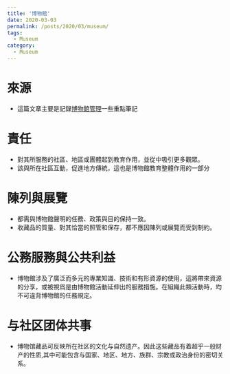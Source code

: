 ```yaml
---
title: '博物館'
date: 2020-03-03
permalink: /posts/2020/03/museum/
tags:
  - Museum
category:
  - Museum
---
```

# 來源
- 這篇文章主要是記錄[博物館管理](https://unesdoc.unesco.org/ark:/48223/pf0000141067_chi)一些重點筆記

# 責任
- 對其所服務的社區、地區或團體起到教育作用，並從中吸引更多觀眾。
- 該與所在社區互動，促進地方傳統，這也是博物館教育整體作用的一部分

# 陳列與展覽
- 都需與博物館聲明的任務、政策與目的保持一致。
- 收藏品的質量、對其恰當的照管和保存，都不應因陳列或展覽而受到制約。

# 公務服務與公共利益
-  博物館涉及了廣泛而多元的專業知識、技術和有形資源的使用，這將帶來資源的分享，或被視爲是由博物館活動延伸出的服務措施。在組織此類活動時，均不可違背博物館的任務規定。

# 与社区团体共事
- 博物馆藏品可反映所在社区的文化与自然遗产。因此这些藏品有着超乎一般财产的性质,其中可能包含与国家、地区、地方、族群、宗教或政治身份的密切关系。
        